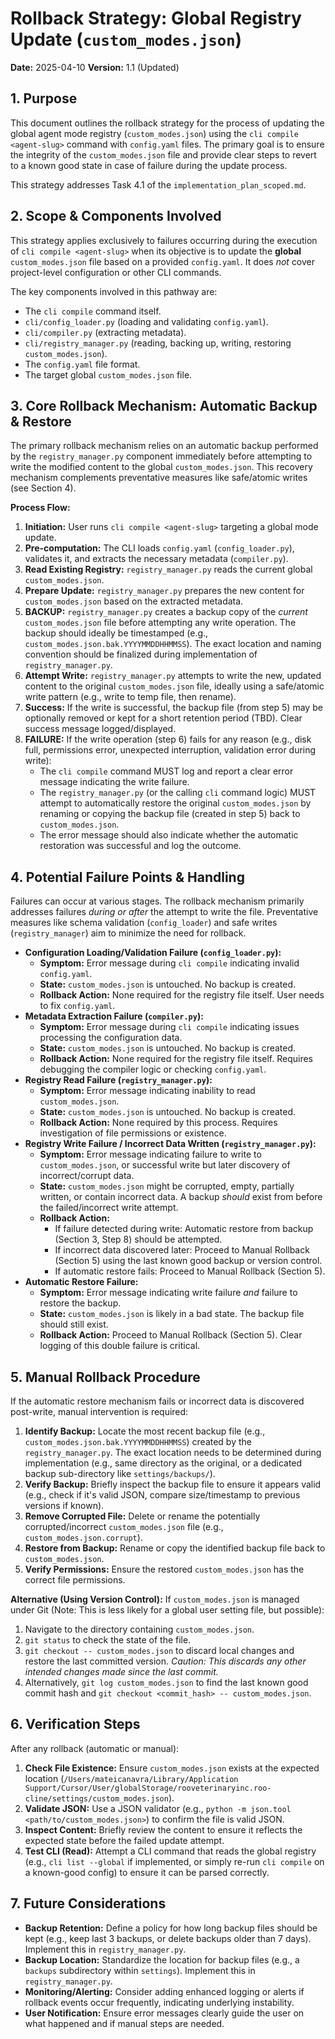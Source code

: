 # Rollback Strategy: Global Registry Update (`custom_modes.json`)

**Date:** 2025-04-10
**Version:** 1.1 (Updated)

## 1. Purpose

This document outlines the rollback strategy for the process of updating the global agent mode registry (`custom_modes.json`) using the `cli compile <agent-slug>` command with `config.yaml` files. The primary goal is to ensure the integrity of the `custom_modes.json` file and provide clear steps to revert to a known good state in case of failure during the update process.

This strategy addresses Task 4.1 of the `implementation_plan_scoped.md`.

## 2. Scope & Components Involved

This strategy applies exclusively to failures occurring during the execution of `cli compile <agent-slug>` when its objective is to update the **global** `custom_modes.json` file based on a provided `config.yaml`. It does *not* cover project-level configuration or other CLI commands.

The key components involved in this pathway are:
*   The `cli compile` command itself.
*   `cli/config_loader.py` (loading and validating `config.yaml`).
*   `cli/compiler.py` (extracting metadata).
*   `cli/registry_manager.py` (reading, backing up, writing, restoring `custom_modes.json`).
*   The `config.yaml` file format.
*   The target global `custom_modes.json` file.

## 3. Core Rollback Mechanism: Automatic Backup & Restore

The primary rollback mechanism relies on an automatic backup performed by the `registry_manager.py` component immediately before attempting to write the modified content to the global `custom_modes.json`. This recovery mechanism complements preventative measures like safe/atomic writes (see Section 4).

**Process Flow:**

1.  **Initiation:** User runs `cli compile <agent-slug>` targeting a global mode update.
2.  **Pre-computation:** The CLI loads `config.yaml` (`config_loader.py`), validates it, and extracts the necessary metadata (`compiler.py`).
3.  **Read Existing Registry:** `registry_manager.py` reads the current global `custom_modes.json`.
4.  **Prepare Update:** `registry_manager.py` prepares the new content for `custom_modes.json` based on the extracted metadata.
5.  **BACKUP:** `registry_manager.py` creates a backup copy of the *current* `custom_modes.json` file before attempting any write operation. The backup should ideally be timestamped (e.g., `custom_modes.json.bak.YYYYMMDDHHMMSS`). The exact location and naming convention should be finalized during implementation of `registry_manager.py`.
6.  **Attempt Write:** `registry_manager.py` attempts to write the new, updated content to the original `custom_modes.json` file, ideally using a safe/atomic write pattern (e.g., write to temp file, then rename).
7.  **Success:** If the write is successful, the backup file (from step 5) may be optionally removed or kept for a short retention period (TBD). Clear success message logged/displayed.
8.  **FAILURE:** If the write operation (step 6) fails for any reason (e.g., disk full, permissions error, unexpected interruption, validation error during write):
    *   The `cli compile` command MUST log and report a clear error message indicating the write failure.
    *   The `registry_manager.py` (or the calling `cli` command logic) MUST attempt to automatically restore the original `custom_modes.json` by renaming or copying the backup file (created in step 5) back to `custom_modes.json`.
    *   The error message should also indicate whether the automatic restoration was successful and log the outcome.

## 4. Potential Failure Points & Handling

Failures can occur at various stages. The rollback mechanism primarily addresses failures *during or after* the attempt to write the file. Preventative measures like schema validation (`config_loader`) and safe writes (`registry_manager`) aim to minimize the need for rollback.

*   **Configuration Loading/Validation Failure (`config_loader.py`):**
    *   **Symptom:** Error message during `cli compile` indicating invalid `config.yaml`.
    *   **State:** `custom_modes.json` is untouched. No backup is created.
    *   **Rollback Action:** None required for the registry file itself. User needs to fix `config.yaml`.
*   **Metadata Extraction Failure (`compiler.py`):**
    *   **Symptom:** Error message during `cli compile` indicating issues processing the configuration data.
    *   **State:** `custom_modes.json` is untouched. No backup is created.
    *   **Rollback Action:** None required for the registry file itself. Requires debugging the compiler logic or checking `config.yaml`.
*   **Registry Read Failure (`registry_manager.py`):**
    *   **Symptom:** Error message indicating inability to read `custom_modes.json`.
    *   **State:** `custom_modes.json` is untouched. No backup is created.
    *   **Rollback Action:** None required by this process. Requires investigation of file permissions or existence.
*   **Registry Write Failure / Incorrect Data Written (`registry_manager.py`):**
    *   **Symptom:** Error message indicating failure to write to `custom_modes.json`, or successful write but later discovery of incorrect/corrupt data.
    *   **State:** `custom_modes.json` might be corrupted, empty, partially written, or contain incorrect data. A backup *should* exist from before the failed/incorrect write attempt.
    *   **Rollback Action:**
        *   If failure detected during write: Automatic restore from backup (Section 3, Step 8) should be attempted.
        *   If incorrect data discovered later: Proceed to Manual Rollback (Section 5) using the last known good backup or version control.
        *   If automatic restore fails: Proceed to Manual Rollback (Section 5).
*   **Automatic Restore Failure:**
    *   **Symptom:** Error message indicating write failure *and* failure to restore the backup.
    *   **State:** `custom_modes.json` is likely in a bad state. The backup file should still exist.
    *   **Rollback Action:** Proceed to Manual Rollback (Section 5). Clear logging of this double failure is critical.

## 5. Manual Rollback Procedure

If the automatic restore mechanism fails or incorrect data is discovered post-write, manual intervention is required:

1.  **Identify Backup:** Locate the most recent backup file (e.g., `custom_modes.json.bak.YYYYMMDDHHMMSS`) created by the `registry_manager.py`. The exact location needs to be determined during implementation (e.g., same directory as the original, or a dedicated backup sub-directory like `settings/backups/`).
2.  **Verify Backup:** Briefly inspect the backup file to ensure it appears valid (e.g., check if it's valid JSON, compare size/timestamp to previous versions if known).
3.  **Remove Corrupted File:** Delete or rename the potentially corrupted/incorrect `custom_modes.json` file (e.g., `custom_modes.json.corrupt`).
4.  **Restore from Backup:** Rename or copy the identified backup file back to `custom_modes.json`.
5.  **Verify Permissions:** Ensure the restored `custom_modes.json` has the correct file permissions.

**Alternative (Using Version Control):** If `custom_modes.json` is managed under Git (Note: This is less likely for a global user setting file, but possible):

1.  Navigate to the directory containing `custom_modes.json`.
2.  `git status` to check the state of the file.
3.  `git checkout -- custom_modes.json` to discard local changes and restore the last committed version. *Caution: This discards any other intended changes made since the last commit.*
4.  Alternatively, `git log custom_modes.json` to find the last known good commit hash and `git checkout <commit_hash> -- custom_modes.json`.

## 6. Verification Steps

After any rollback (automatic or manual):

1.  **Check File Existence:** Ensure `custom_modes.json` exists at the expected location (`/Users/mateicanavra/Library/Application Support/Cursor/User/globalStorage/rooveterinaryinc.roo-cline/settings/custom_modes.json`).
2.  **Validate JSON:** Use a JSON validator (e.g., `python -m json.tool <path/to/custom_modes.json>`) to confirm the file is valid JSON.
3.  **Inspect Content:** Briefly review the content to ensure it reflects the expected state before the failed update attempt.
4.  **Test CLI (Read):** Attempt a CLI command that reads the global registry (e.g., `cli list --global` if implemented, or simply re-run `cli compile` on a known-good config) to ensure it can be parsed correctly.

## 7. Future Considerations

*   **Backup Retention:** Define a policy for how long backup files should be kept (e.g., keep last 3 backups, or delete backups older than 7 days). Implement this in `registry_manager.py`.
*   **Backup Location:** Standardize the location for backup files (e.g., a `backups` subdirectory within `settings`). Implement this in `registry_manager.py`.
*   **Monitoring/Alerting:** Consider adding enhanced logging or alerts if rollback events occur frequently, indicating underlying instability.
*   **User Notification:** Ensure error messages clearly guide the user on what happened and if manual steps are needed.